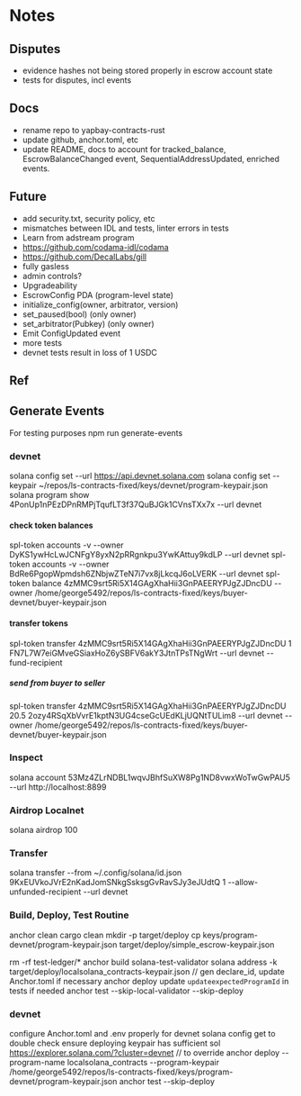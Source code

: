 # Notes

## Disputes
- evidence hashes not being stored properly in escrow account state
- tests for disputes, incl events

## Docs
- rename repo to yapbay-contracts-rust
- update github, anchor.toml, etc
- update README, docs to account for tracked_balance, EscrowBalanceChanged event, SequentialAddressUpdated, enriched events.

## Future
- add security.txt, security policy, etc
- mismatches between IDL and tests, linter errors in tests
- Learn from adstream program
- https://github.com/codama-idl/codama
- https://github.com/DecalLabs/gill
- fully gasless
- admin controls?
- Upgradeability
- EscrowConfig PDA (program-level state)
- initialize_config(owner, arbitrator, version)
- set_paused(bool) (only owner)
- set_arbitrator(Pubkey) (only owner)
- Emit ConfigUpdated event
- more tests
- devnet tests result in loss of 1 USDC

## Ref

## Generate Events
For testing purposes
npm run generate-events

### devnet
solana config set --url https://api.devnet.solana.com
solana config set --keypair ~/repos/ls-contracts-fixed/keys/devnet/program-keypair.json
solana program show 4PonUp1nPEzDPnRMPjTqufLT3f37QuBJGk1CVnsTXx7x --url devnet

#### check token balances
spl-token accounts -v --owner DyKS1ywHcLwJCNFgY8yxN2pRRgnkpu3YwKAttuy9kdLP --url devnet
spl-token accounts -v --owner BdRe6PgopWpmdsh6ZNbjwZTeN7i7vx8jLkcqJ6oLVERK --url devnet
spl-token balance 4zMMC9srt5Ri5X14GAgXhaHii3GnPAEERYPJgZJDncDU --owner /home/george5492/repos/ls-contracts-fixed/keys/buyer-devnet/buyer-keypair.json

#### transfer tokens
spl-token transfer 4zMMC9srt5Ri5X14GAgXhaHii3GnPAEERYPJgZJDncDU 1 FN7L7W7eiGMveGSiaxHoZ6ySBFV6akY3JtnTPsTNgWrt --url devnet --fund-recipient

##### send from buyer to seller
spl-token transfer 4zMMC9srt5Ri5X14GAgXhaHii3GnPAEERYPJgZJDncDU 20.5 2ozy4RSqXbVvrE1kptN3UG4cseGcUEdKLjUQNtTULim8 --url devnet --owner /home/george5492/repos/ls-contracts-fixed/keys/buyer-devnet/buyer-keypair.json

### Inspect

solana account 53Mz4ZLrNDBL1wqvJBhfSuXW8Pg1ND8vwxWoTwGwPAU5 --url http://localhost:8899

### Airdrop Localnet
solana airdrop 100

### Transfer
solana transfer --from ~/.config/solana/id.json 9KxEUVkoJVrE2nKadJomSNkgSsksgGvRavSJy3eJUdtQ 1 --allow-unfunded-recipient --url devnet

### Build, Deploy, Test Routine
anchor clean
cargo clean
mkdir -p target/deploy
cp keys/program-devnet/program-keypair.json target/deploy/simple_escrow-keypair.json
<!-- stop previous validator -->
rm -rf test-ledger/*
anchor build
solana-test-validator
solana address -k target/deploy/localsolana_contracts-keypair.json // gen declare_id, update Anchor.toml if necessary
anchor deploy
update `updateexpectedProgramId` in tests if needed
anchor test --skip-local-validator --skip-deploy

### devnet
configure Anchor.toml and .env properly for devnet
solana config get to double check
ensure deploying keypair has sufficient sol
https://explorer.solana.com/?cluster=devnet
// to override
anchor deploy --program-name localsolana_contracts --program-keypair /home/george5492/repos/ls-contracts-fixed/keys/program-devnet/program-keypair.json
anchor test --skip-deploy
